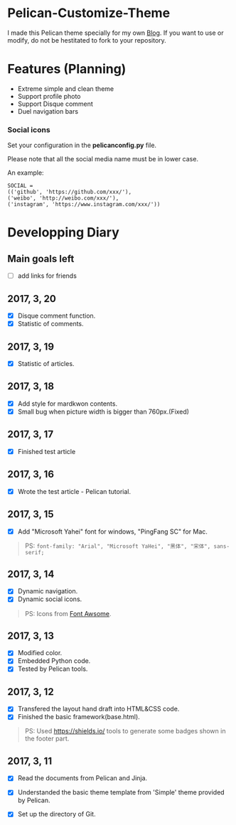 # Pelican-Customize-Theme

I made this Pelican theme specially for my own [Blog](coorfun.com). If you want to use or modify, do not be hestitated to fork to your repository.

# Features (Planning)
- Extreme simple and clean theme
- Support profile photo
- Support Disque comment
- Duel navigation bars

### Social icons 
Set your configuration in the **pelicanconfig.py** file.

Please note that all the social media name must be in lower case.

An example: 

    SOCIAL = 
    (('github', 'https://github.com/xxx/'),
    ('weibo', 'http://weibo.com/xxx/'),
    ('instagram', 'https://www.instagram.com/xxx/'))

# Developping Diary

## Main goals left
- [ ] add links for friends

## 2017, 3, 20
- [x] Disque comment function.
- [x] Statistic of comments.

## 2017, 3, 19
- [x] Statistic of articles.

## 2017, 3, 18
- [x] Add style for mardkwon contents.
- [x] Small bug when picture width is bigger than 760px.(Fixed)

## 2017, 3, 17
- [x] Finished test article

## 2017, 3, 16
- [x] Wrote the test article - Pelican tutorial.

## 2017, 3, 15
- [x] Add "Microsoft Yahei" font for windows, "PingFang SC" for Mac.
> PS: ```font-family: "Arial", "Microsoft YaHei", "黑体", "宋体", sans-serif;```

## 2017, 3, 14
- [x] Dynamic navigation.
- [x] Dynamic social icons.
> PS: Icons from [Font Awsome](http://fontawesome.io/icons/).

## 2017, 3, 13
- [x] Modified color.
- [x] Embedded Python code.
- [x] Tested by Pelican tools.

## 2017, 3, 12
- [x] Transfered the layout hand draft into HTML&CSS code.
- [x] Finished the basic framework(base.html).

> PS: Used https://shields.io/ tools to generate some badges shown in the footer part.

## 2017, 3, 11
- [x] Read the documents from Pelican and Jinja.
- [x] Understanded the basic theme template from 'Simple' theme provided by Pelican.
- [x] Set up the directory of Git.


